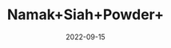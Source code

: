---
title: 'Namak+Siah+Powder+'
date: '2022-09-15' 
metatag: '' 
inventory: '0' 
draft: false 
# meta description 
shortDescripton: ''
description: 'Powder+Form'
longdescription: ''
featured: True
# product Price
price: '60.0'
# Product Short Description
shortDescription: ''
productID: '237C03D9-5524-ED11-9968-005056B3A416'
type: 'products'
category: 'Powder+Form' 
thumnailproduct: 'https://aminsaddiquidawakhana.eralive.net/images/products/237C03D9-5524-ED11-9968-005056B3A4161.png' 
images:
  - image: 'images/products/237C03D9-5524-ED11-9968-005056B3A4161.png'  
Variants:
---